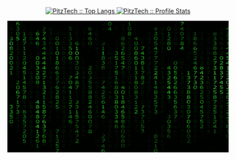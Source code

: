 <div align="center">
  <a href="https://github.com/PitzTech">
  <img height="180em" src="https://github-readme-stats.vercel.app/api/top-langs/?username=PitzTech&langs_count=8&theme=chartreuse-dark&layout=compact&hide=jupyter%20notebook" alt="PitzTech :: Top Langs" />
  <img height="180em" src="https://github-readme-stats.vercel.app/api?username=PitzTech&show_icons=true&theme=chartreuse-dark" alt="PitzTech :: Profile Stats" />
</div>

<p align="center"><img src=".github/giphy.gif" alt="Synthwave" height="300em" width="795em"></p>
